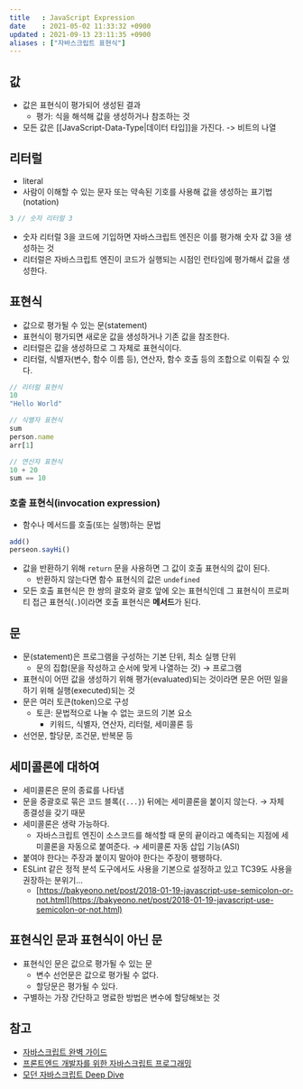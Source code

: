 ```yaml
---
title   : JavaScript Expression
date    : 2021-05-02 11:33:32 +0900
updated : 2021-09-13 23:11:35 +0900
aliases : ["자바스크립트 표현식"]
---
```


## 값 
- 값은 표현식이 평가되어 생성된 결과 
	- 평가: 식을 해석해 값을 생성하거나 참조하는 것  
- 모든 값은 [[JavaScript-Data-Type|데이터 타입]]을 가진다.  -> 비트의 나열 


## 리터럴
- literal 
- 사람이 이해할 수 있는 문자 또는 약속된 기호를 사용해 값을 생성하는 표기법(notation)
```javascript
3 // 숫자 리터럴 3  
```
- 숫자 리터럴 3을 코드에 기입하면 자바스크립트 엔진은 이를 평가해 숫자 값 3을 생성하는 것 
- 리터럴은 자바스크립트 엔진이 코드가 실행되는 시점인 런타임에 평가해서 값을 생성한다.  

## 표현식  
- 값으로 평가될 수 있는 문(statement)
- 표현식이 평가되면 새로운 값을 생성하거나 기존 값을 참조한다.  
- 리터럴은 값을 생성하므로 그 자체로 표현식이다.  
- 리터럴, 식별자(변수, 함수 이름 등), 연산자, 함수 호출 등의 조합으로 이뤄질 수 있다.  
```javascript
// 리터럴 표현식
10
"Hello World"

// 식별자 표현식 
sum
person.name
arr[1]

// 연산자 표현식
10 + 20 
sum == 10 
```

### 호출 표현식(invocation expression)
- 함수나 메서드를 호출(또는 실행)하는 문법 
```javascript
add()
perseon.sayHi()
```
- 값을 반환하기 위해 `return` 문을 사용하면 그 값이 호출 표현식의 값이 된다.  
	- 반환하지 않는다면 함수 표현식의 값은 `undefined`
- 모든 호출 표현식은 한 쌍의 괄호와 괄호 앞에 오는 표현식인데 그 표현식이 프로퍼티 접근 표현식(`.`)이라면 호출 표현식은 **메서드**가 된다. 


## 문 
- 문(statement)은 프로그램을 구성하는 기본 단위, 최소 실행 단위  
	- 문의 집합(문을 작성하고 순서에 맞게 나열하는 것) → 프로그램 
- 표현식이 어떤 값을 생성하기 위해 평가(evaluated)되는 것이라면 문은 어떤 일을 하기 위해 실행(executed)되는 것 
- 문은 여러 토큰(token)으로 구성
	- 토큰: 문법적으로 나눌 수 없는 코드의 기본 요소 
		- 키워드, 식별자, 연산자, 리터럴, 세미콜론 등  
- 선언문, 할당문, 조건문, 반복문 등  


## 세미콜론에 대하여  
- 세미콜론은 문의 종료를 나타냄  
- 문을 중괄호로 묶은 코드 블록(`{...}`) 뒤에는 세미콜론을 붙이지 않는다.  → 자체 종결성을 갖기 때문  
- 세미콜론은 생략 가능하다. 
	- 자바스크립트 엔진이 소스코드를 해석할 때 문의 끝이라고 예측되는 지점에 세미콜론을 자동으로 붙여준다. → 세미콜론 자동 삽입 기능(ASI)
- 붙여야 한다는 주장과 붙이지 말아야 한다는 주장이 팽팽하다.  
- ESLint 같은 정적 분석 도구에서도 사용을 기본으로 설정하고 있고 TC39도 사용을 권장하는 분위기... 
	- [https://bakyeono.net/post/2018-01-19-javascript-use-semicolon-or-not.html](https://bakyeono.net/post/2018-01-19-javascript-use-semicolon-or-not.html)

## 표현식인 문과 표현식이 아닌 문  
- 표현식인 문은 값으로 평가될 수 있는 문  
	- 변수 선언문은 값으로 평가될 수 없다.  
	- 할당문은 평가될 수 있다.  
- 구별하는 가장 간단하고 명료한 방법은 변수에 할당해보는 것  


## 참고 
- [자바스크립트 완벽 가이드](http://www.kyobobook.co.kr/product/detailViewKor.laf?ejkGb=KOR&mallGb=KOR&barcode=9788966261796&orderClick=LAG&Kc=)
- [프론트엔드 개발자를 위한 자바스크립트 프로그래밍](http://www.kyobobook.co.kr/product/detailViewKor.laf?ejkGb=KOR&mallGb=KOR&barcode=9788966260768&orderClick=LAG&Kc=) 
- [모던 자바스크립트 Deep Dive](http://www.kyobobook.co.kr/product/detailViewKor.laf?ejkGb=KOR&mallGb=KOR&barcode=9791158392239&orderClick=LEa&Kc=)

